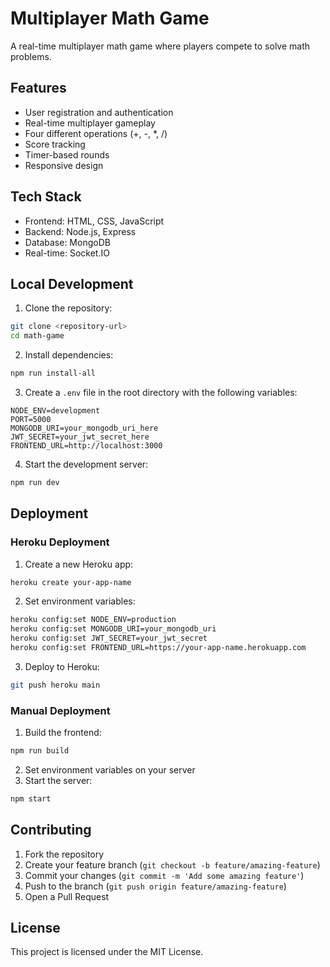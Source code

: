 # Multiplayer Math Game

A real-time multiplayer math game where players compete to solve math problems.

## Features

- User registration and authentication
- Real-time multiplayer gameplay
- Four different operations (+, -, *, /)
- Score tracking
- Timer-based rounds
- Responsive design

## Tech Stack

- Frontend: HTML, CSS, JavaScript
- Backend: Node.js, Express
- Database: MongoDB
- Real-time: Socket.IO

## Local Development

1. Clone the repository:
```bash
git clone <repository-url>
cd math-game
```

2. Install dependencies:
```bash
npm run install-all
```

3. Create a `.env` file in the root directory with the following variables:
```
NODE_ENV=development
PORT=5000
MONGODB_URI=your_mongodb_uri_here
JWT_SECRET=your_jwt_secret_here
FRONTEND_URL=http://localhost:3000
```

4. Start the development server:
```bash
npm run dev
```

## Deployment

### Heroku Deployment

1. Create a new Heroku app:
```bash
heroku create your-app-name
```

2. Set environment variables:
```bash
heroku config:set NODE_ENV=production
heroku config:set MONGODB_URI=your_mongodb_uri
heroku config:set JWT_SECRET=your_jwt_secret
heroku config:set FRONTEND_URL=https://your-app-name.herokuapp.com
```

3. Deploy to Heroku:
```bash
git push heroku main
```

### Manual Deployment

1. Build the frontend:
```bash
npm run build
```

2. Set environment variables on your server
3. Start the server:
```bash
npm start
```

## Contributing

1. Fork the repository
2. Create your feature branch (`git checkout -b feature/amazing-feature`)
3. Commit your changes (`git commit -m 'Add some amazing feature'`)
4. Push to the branch (`git push origin feature/amazing-feature`)
5. Open a Pull Request

## License

This project is licensed under the MIT License. 